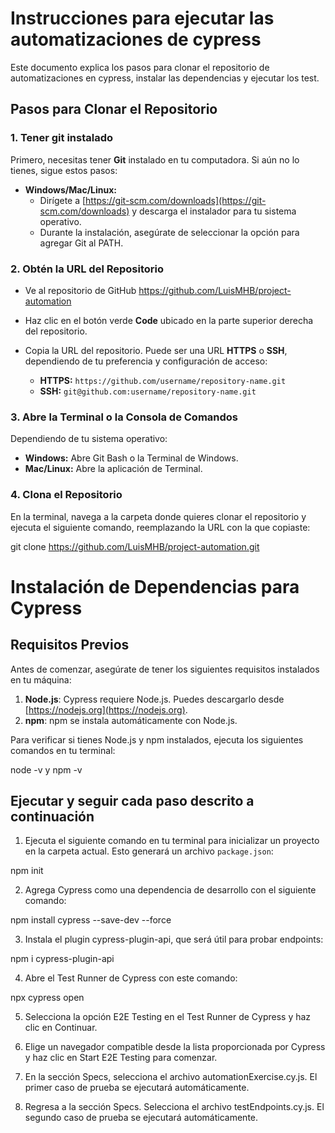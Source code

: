 # Instrucciones para ejecutar las automatizaciones de cypress

Este documento explica los pasos para clonar el repositorio de automatizaciones en cypress, instalar las dependencias y ejecutar los test.

## Pasos para Clonar el Repositorio

### 1. **Tener git instalado**

Primero, necesitas tener **Git** instalado en tu computadora. Si aún no lo tienes, sigue estos pasos:

- **Windows/Mac/Linux:**
    - Dirígete a [https://git-scm.com/downloads](https://git-scm.com/downloads) y descarga el instalador para tu sistema operativo.
    - Durante la instalación, asegúrate de seleccionar la opción para agregar Git al PATH.

### 2. **Obtén la URL del Repositorio**

- Ve al repositorio de GitHub https://github.com/LuisMHB/project-automation
- Haz clic en el botón verde **Code** ubicado en la parte superior derecha del repositorio.
- Copia la URL del repositorio. Puede ser una URL **HTTPS** o **SSH**, dependiendo de tu preferencia y configuración de acceso:

    - **HTTPS:** `https://github.com/username/repository-name.git`
    - **SSH:** `git@github.com:username/repository-name.git`

### 3. **Abre la Terminal o la Consola de Comandos**

Dependiendo de tu sistema operativo:

- **Windows:** Abre Git Bash o la Terminal de Windows.
- **Mac/Linux:** Abre la aplicación de Terminal.

### 4. **Clona el Repositorio**

En la terminal, navega a la carpeta donde quieres clonar el repositorio y ejecuta el siguiente comando, reemplazando la URL con la que copiaste:


git clone https://github.com/LuisMHB/project-automation.git



# Instalación de Dependencias para Cypress

## Requisitos Previos

Antes de comenzar, asegúrate de tener los siguientes requisitos instalados en tu máquina:

1. **Node.js**: Cypress requiere Node.js. Puedes descargarlo desde [https://nodejs.org](https://nodejs.org).
2. **npm**: npm se instala automáticamente con Node.js.

Para verificar si tienes Node.js y npm instalados, ejecuta los siguientes comandos en tu terminal:


node -v y
npm -v


## Ejecutar y seguir cada paso descrito a continuación

1. Ejecuta el siguiente comando en tu terminal para inicializar un proyecto en la carpeta actual. Esto generará un archivo `package.json`:


npm init

2. Agrega Cypress como una dependencia de desarrollo con el siguiente comando:

npm install cypress --save-dev --force


3. Instala el plugin cypress-plugin-api, que será útil para probar endpoints:

npm i cypress-plugin-api


4. Abre el Test Runner de Cypress con este comando:

npx cypress open


5. Selecciona la opción E2E Testing en el Test Runner de Cypress y haz clic en Continuar.

6. Elige un navegador compatible desde la lista proporcionada por Cypress y haz clic en Start E2E Testing para comenzar.

7. En la sección Specs, selecciona el archivo automationExercise.cy.js. El primer caso de prueba se ejecutará automáticamente.

8. Regresa a la sección Specs. Selecciona el archivo testEndpoints.cy.js. El segundo caso de prueba se ejecutará automáticamente.
